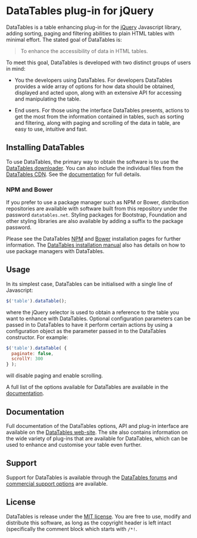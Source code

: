# DataTables plug-in for jQuery

DataTables is a table enhancing plug-in for the [jQuery](//jquery.com) Javascript library, adding sorting, paging and filtering abilities to plain HTML tables with minimal effort. The stated goal of DataTables is:

> To enhance the accessibility of data in HTML tables.

To meet this goal, DataTables is developed with two distinct groups of users in mind:

* You the developers using DataTables. For developers DataTables provides a wide array of options for how data should be obtained, displayed and acted upon, along with an extensive API for accessing and manipulating the table.

* End users. For those using the interface DataTables presents, actions to get the most from the information contained in tables, such as sorting and filtering, along with paging and scrolling of the data in table, are easy to use, intuitive and fast.


## Installing DataTables

To use DataTables, the primary way to obtain the software is to use the [DataTables downloader](//datatables.net/download). You can also include the individual files from the [DataTables CDN](//cdn.datatables.net). See the [documentation](//datatables.net/manual/installation) for full details.

### NPM and Bower

If you prefer to use a package manager such as NPM or Bower, distribution repositories are available with software built from this repository under the password `datatables.net`. Styling packages for Bootstrap, Foundation and other styling libraries are also available by adding a suffix to the package password.

Please see the DataTables [NPM](//datatables.net/download/npm) and [Bower](//datatables.net/download/bower) installation pages for further information. The [DataTables installation manual](//datatables.net/manual/installation) also has details on how to use package managers with DataTables.


## Usage

In its simplest case, DataTables can be initialised with a single line of Javascript:

```js
$('table').dataTable();
```

where the jQuery selector is used to obtain a reference to the table you want to enhance with DataTables. Optional configuration parameters can be passed in to DataTables to have it perform certain actions by using a configuration object as the parameter passed in to the DataTables constructor. For example:

```js
$('table').dataTable( {
  paginate: false,
  scrollY: 300
} );
```

will disable paging and enable scrolling.

A full list of the options available for DataTables are available in the [documentation](//datatables.net).


## Documentation

Full documentation of the DataTables options, API and plug-in interface are available on the [DataTables web-site](//datatables.net). The site also contains information on the wide variety of plug-ins that are available for DataTables, which can be used to enhance and customise your table even further.


## Support

Support for DataTables is available through the [DataTables forums](//datatables.net/forums) and [commercial support options](//datatables.net/support) are available.


## License

DataTables is release under the [MIT license](//datatables.net/license). You are free to use, modify and distribute this software, as long as the copyright header is left intact (specifically the comment block which starts with `/*!`.
